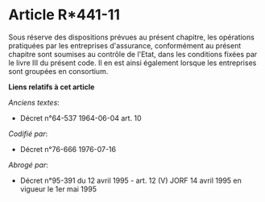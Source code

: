 # Article R*441-11

Sous réserve des dispositions prévues au présent chapitre, les opérations pratiquées par les entreprises d'assurance,
conformément au présent chapitre sont soumises au contrôle de l'Etat, dans les conditions fixées par le livre III du présent
code. Il en est ainsi également lorsque les entreprises sont groupées en consortium.

**Liens relatifs à cet article**

_Anciens textes_:

  - Décret n°64-537 1964-06-04 art. 10

_Codifié par_:

  - Décret n°76-666 1976-07-16

_Abrogé par_:

  - Décret n°95-391 du 12 avril 1995 - art. 12 (V) JORF 14 avril 1995 en vigueur le 1er mai 1995
